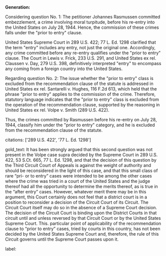 **Generation:**

Considering question No. 1: The petitioner Johannes Rasmussen committed embezzlement, a crime involving moral turpitude, before his re-entry into the United States on July 28, 1944. Hence, the commission of these crimes falls under the "prior to entry" clause.

United States Supreme Court in 289 U.S. 422; 77 L. Ed. 1298 clarified that the term "entry" includes any entry, not just the original one. Accordingly, any crime committed before any re-entry qualifies under the "prior to entry" clause. The Court in Lewis v. Frick, 233 U.S. 291, and United States ex rel. Claussen v. Day, 279 U.S. 398, definitively interpreted "entry" to encompass any coming from a foreign country into the United States.

Regarding question No. 2: The issue whether the "prior to entry" class is excluded from the recommendation clause of the statute is addressed in United States ex rel. Santarelli v. Hughes, 116 F.2d 613, which held that the phrase "prior to entry" applies to the commission of the crime. Therefore, statutory language indicates that the "prior to entry" class is excluded from the operation of the recommendation clause, supported by the reasoning in United States ex rel. Volpe v. Smith (289 U.S. 422).

Thus, the crimes committed by Rasmussen before his re-entry on July 28, 1944, classify him under the "prior to entry" category, and he is excluded from the recommendation clause of the statute.

citations: ['289 U.S. 422', '77 L. Ed. 1298']

gold_text: It has been strongly argued that this second question was not present in the Volpe case supra decided by the Supreme Court in 289 U.S. 422, 53 S.Ct. 665, 77 L. Ed. 1298, and that the decision of this question by the Third Circuit Court of Appeals is against the weight of authority and should be reconsidered in the light of this case, and that this small class of rare “pri- or to entry” cases were intended to be among the other cases where the crime was tried in a court of the United States and the judge thereof had all the opportunity to determine the merits thereof, as is true in the “after entry” cases. However, whatever merit there may be in this argument, this Court certainly does not feel that a district court is in a position to reconsider a decision of the Circuit Court of its Circuit. The Circuit Court itself may do so in the absence of a Supreme Court decision. The decision of the Circuit Court is binding upon the District Courts in that circuit until and unless reversed by that Circuit Court or by the United States Supreme Court. This. particular point of applicability of the recommendation clause to “prior to entry” cases, tried by courts in this country, has not been decided by the United States Supreme Court and, therefore, the rule of this Circuit governs until the Supreme Court passes upon it.

label: 